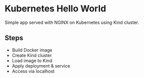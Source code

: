 ﻿# Kubernetes Hello World

Simple app served with NGINX on Kubernetes using Kind cluster.

## Steps

- Build Docker image
- Create Kind cluster
- Load image to Kind
- Apply deployment & service
- Access via localhost

